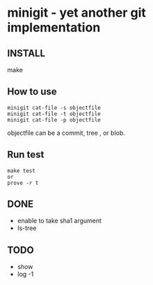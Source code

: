 # minigit - yet another git implementation

## INSTALL

make

## How to use
```
minigit cat-file -s objectfile
minigit cat-file -t objectfile
minigit cat-file -p objectfile
```

objectfile can be a commit, tree , or blob.

## Run test

```
make test
or
prove -r t
```

## DONE
* enable to take sha1 argument
* ls-tree

## TODO
* show
* log -1

